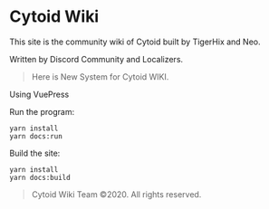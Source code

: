 # Cytoid Wiki

This site is the community wiki of Cytoid built by TigerHix and Neo.

Written by Discord Community and Localizers.

> Here is New System for Cytoid WIKI.

Using VuePress

Run the program:
```
yarn install
yarn docs:run
```

Build the site:
```
yarn install
yarn docs:build
```

> Cytoid Wiki Team ©2020. All rights reserved.
